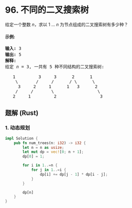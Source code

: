# 96. 不同的二叉搜索树
给定一个整数 *n*，求以 1 ... *n* 为节点组成的二叉搜索树有多少种？

#### 示例:
<pre>
<strong>输入:</strong> 3
<strong>输出:</strong> 5
<strong>解释:</strong>
给定 <i>n</i> = 3, 一共有 5 种不同结构的二叉搜索树:

   1         3     3      2      1
    \       /     /      / \      \
     3     2     1      1   3      2
    /     /       \                 \
   2     1         2                 3
</pre>

## 题解 (Rust)

### 1. 动态规划
```Rust
impl Solution {
    pub fn num_trees(n: i32) -> i32 {
        let n = n as usize;
        let mut dp = vec![0; n + 1];
        dp[0] = 1;

        for i in 1..=n {
            for j in 1..=i {
                dp[i] += dp[j - 1] * dp[i - j];
            }
        }

        dp[n]
    }
}
```
